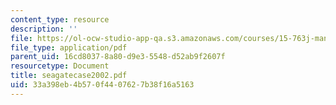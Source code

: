 ```yaml
---
content_type: resource
description: ''
file: https://ol-ocw-studio-app-qa.s3.amazonaws.com/courses/15-763j-manufacturing-system-and-supply-chain-design-spring-2005/33a398eb4b570f4407627b38f16a5163_seagatecase2002.pdf
file_type: application/pdf
parent_uid: 16cd8037-8a80-d9e3-5548-d52ab9f2607f
resourcetype: Document
title: seagatecase2002.pdf
uid: 33a398eb-4b57-0f44-0762-7b38f16a5163
---
```

